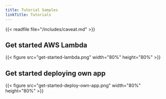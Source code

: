 ```yaml
---
title: Tutorial Samples
linkTitle: Tutorials
---
```


{{< readfile file="/includes/caveat.md" >}}

## Get started AWS Lambda

{{< figure src="get-started-lambda.png" width="80%" height="80%" >}}


## Get started deploying own app

{{< figure src="get-started-deploy-own-app.png" width="80%" height="80%" >}}
